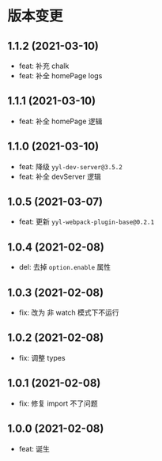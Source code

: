 # 版本变更

## 1.1.2 (2021-03-10)

- feat: 补充 chalk
- feat: 补全 homePage logs

## 1.1.1 (2021-03-10)

- feat: 补全 homePage 逻辑

## 1.1.0 (2021-03-10)

- feat: 降级 `yyl-dev-server@3.5.2`
- feat: 补全 devServer 逻辑

## 1.0.5 (2021-03-07)

- feat: 更新 `yyl-webpack-plugin-base@0.2.1`

## 1.0.4 (2021-02-08)

- del: 去掉 `option.enable` 属性

## 1.0.3 (2021-02-08)

- fix: 改为 非 watch 模式下不运行

## 1.0.2 (2021-02-08)

- fix: 调整 types

## 1.0.1 (2021-02-08)

- fix: 修复 import 不了问题

## 1.0.0 (2021-02-08)

- feat: 诞生
